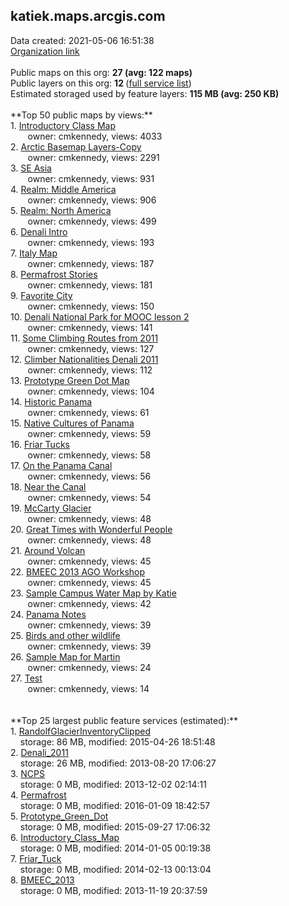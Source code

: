 <h2>katiek.maps.arcgis.com</h2> Data created: 2021-05-06 16:51:38 <br /><a target='new' href='https://katiek.maps.arcgis.com'>Organization link</a><br /><br />Public maps on this org: <b>27 (avg: 122 maps)</b><br />Public layers on this org: <b>12 </b>(<a target='new' href='https://services.arcgis.com/xixMkgM9qjl4kQgC/ArcGIS/rest/services'>full service list</a>)<br />Estimated storaged used by feature layers: <b>115 MB (avg: 250 KB)</b><br /><br />**Top 50 public maps by views:**<br />  1. <a target='new' href='https://www.arcgis.com/home/item.html?id=ea9ce433cf0944f9b6c7f84a6891f3b6'>Introductory Class Map</a> <br />  &nbsp;&nbsp;&nbsp;&nbsp; &nbsp;&nbsp;owner: cmkennedy, views: 4033<br />  2. <a target='new' href='https://www.arcgis.com/home/item.html?id=e1c467571a6b4fc6a99b5686d95fb299'>Arctic Basemap Layers-Copy</a> <br />  &nbsp;&nbsp;&nbsp;&nbsp; &nbsp;&nbsp;owner: cmkennedy, views: 2291<br />  3. <a target='new' href='https://www.arcgis.com/home/item.html?id=c583b3b9a82b443db9b0163813490db2'>SE Asia</a> <br />  &nbsp;&nbsp;&nbsp;&nbsp; &nbsp;&nbsp;owner: cmkennedy, views: 931<br />  4. <a target='new' href='https://www.arcgis.com/home/item.html?id=c3b8f92291704d4496ecc0a80e7c5925'>Realm: Middle America</a> <br />  &nbsp;&nbsp;&nbsp;&nbsp; &nbsp;&nbsp;owner: cmkennedy, views: 906<br />  5. <a target='new' href='https://www.arcgis.com/home/item.html?id=349e4e4c930c47fba1f36f372c979853'>Realm: North America</a> <br />  &nbsp;&nbsp;&nbsp;&nbsp; &nbsp;&nbsp;owner: cmkennedy, views: 499<br />  6. <a target='new' href='https://www.arcgis.com/home/item.html?id=f9699530dd5c4f0793adaf112cb57c37'>Denali Intro</a> <br />  &nbsp;&nbsp;&nbsp;&nbsp; &nbsp;&nbsp;owner: cmkennedy, views: 193<br />  7. <a target='new' href='https://www.arcgis.com/home/item.html?id=b0746c6f94b24e35957db4d2b0cf03e4'>Italy Map</a> <br />  &nbsp;&nbsp;&nbsp;&nbsp; &nbsp;&nbsp;owner: cmkennedy, views: 187<br />  8. <a target='new' href='https://www.arcgis.com/home/item.html?id=1a37f1df1f174698bd3077296cafcf7f'>Permafrost Stories</a> <br />  &nbsp;&nbsp;&nbsp;&nbsp; &nbsp;&nbsp;owner: cmkennedy, views: 181<br />  9. <a target='new' href='https://www.arcgis.com/home/item.html?id=9ea9237489d845cd85ca6c08af54f87c'>Favorite City</a> <br />  &nbsp;&nbsp;&nbsp;&nbsp; &nbsp;&nbsp;owner: cmkennedy, views: 150<br />  10. <a target='new' href='https://www.arcgis.com/home/item.html?id=ff0ef97f781e48feaa9eaf48bb6bca19'>Denali National Park for MOOC lesson 2</a> <br />  &nbsp;&nbsp;&nbsp;&nbsp; &nbsp;&nbsp;owner: cmkennedy, views: 141<br />  11. <a target='new' href='https://www.arcgis.com/home/item.html?id=9db53879b32a457981fee3b46d1de9c3'>Some Climbing Routes from 2011</a> <br />  &nbsp;&nbsp;&nbsp;&nbsp; &nbsp;&nbsp;owner: cmkennedy, views: 127<br />  12. <a target='new' href='https://www.arcgis.com/home/item.html?id=7c99421810d14d78b4d49cc45f4c0040'>Climber Nationalities Denali 2011</a> <br />  &nbsp;&nbsp;&nbsp;&nbsp; &nbsp;&nbsp;owner: cmkennedy, views: 112<br />  13. <a target='new' href='https://www.arcgis.com/home/item.html?id=16c6b468f5484f61a0c34068a07ff950'>Prototype Green Dot Map</a> <br />  &nbsp;&nbsp;&nbsp;&nbsp; &nbsp;&nbsp;owner: cmkennedy, views: 104<br />  14. <a target='new' href='https://www.arcgis.com/home/item.html?id=aefd0026f0c94ad88385336f8aa3089d'>Historic Panama</a> <br />  &nbsp;&nbsp;&nbsp;&nbsp; &nbsp;&nbsp;owner: cmkennedy, views: 61<br />  15. <a target='new' href='https://www.arcgis.com/home/item.html?id=57de35cf04a74d2fa8040d611eb1c359'>Native Cultures of Panama</a> <br />  &nbsp;&nbsp;&nbsp;&nbsp; &nbsp;&nbsp;owner: cmkennedy, views: 59<br />  16. <a target='new' href='https://www.arcgis.com/home/item.html?id=e2fb754023584284aaeed6f2f2205066'>Friar Tucks</a> <br />  &nbsp;&nbsp;&nbsp;&nbsp; &nbsp;&nbsp;owner: cmkennedy, views: 58<br />  17. <a target='new' href='https://www.arcgis.com/home/item.html?id=e60cd816dab6409aafea119b8f197721'>On the Panama Canal</a> <br />  &nbsp;&nbsp;&nbsp;&nbsp; &nbsp;&nbsp;owner: cmkennedy, views: 56<br />  18. <a target='new' href='https://www.arcgis.com/home/item.html?id=7827bf646c94448f90a2581e0eeeabdd'>Near the Canal</a> <br />  &nbsp;&nbsp;&nbsp;&nbsp; &nbsp;&nbsp;owner: cmkennedy, views: 54<br />  19. <a target='new' href='https://www.arcgis.com/home/item.html?id=de7fa417ac2d45ba845853d22cc7be8c'>McCarty Glacier</a> <br />  &nbsp;&nbsp;&nbsp;&nbsp; &nbsp;&nbsp;owner: cmkennedy, views: 48<br />  20. <a target='new' href='https://www.arcgis.com/home/item.html?id=745435549e6e4d2b88c8484363058a62'>Great Times with Wonderful People</a> <br />  &nbsp;&nbsp;&nbsp;&nbsp; &nbsp;&nbsp;owner: cmkennedy, views: 48<br />  21. <a target='new' href='https://www.arcgis.com/home/item.html?id=cbfcb98a1ab84c97a1718c6e13f42d1d'>Around Volcan</a> <br />  &nbsp;&nbsp;&nbsp;&nbsp; &nbsp;&nbsp;owner: cmkennedy, views: 45<br />  22. <a target='new' href='https://www.arcgis.com/home/item.html?id=f334b13ebb794e38b988054ab745aabd'>BMEEC 2013 AGO Workshop</a> <br />  &nbsp;&nbsp;&nbsp;&nbsp; &nbsp;&nbsp;owner: cmkennedy, views: 45<br />  23. <a target='new' href='https://www.arcgis.com/home/item.html?id=7b0de6d01a5f457fb17b1bd887351e85'>Sample Campus Water Map by Katie</a> <br />  &nbsp;&nbsp;&nbsp;&nbsp; &nbsp;&nbsp;owner: cmkennedy, views: 42<br />  24. <a target='new' href='https://www.arcgis.com/home/item.html?id=f353ba68dded4776bb4746c9f192b9fc'>Panama Notes</a> <br />  &nbsp;&nbsp;&nbsp;&nbsp; &nbsp;&nbsp;owner: cmkennedy, views: 39<br />  25. <a target='new' href='https://www.arcgis.com/home/item.html?id=153bcee2fc264562a9cc0738e58628f0'>Birds and other wildlife</a> <br />  &nbsp;&nbsp;&nbsp;&nbsp; &nbsp;&nbsp;owner: cmkennedy, views: 39<br />  26. <a target='new' href='https://www.arcgis.com/home/item.html?id=ee1fc06a646247f7bc79327336f977c4'>Sample Map for Martin</a> <br />  &nbsp;&nbsp;&nbsp;&nbsp; &nbsp;&nbsp;owner: cmkennedy, views: 24<br />  27. <a target='new' href='https://www.arcgis.com/home/item.html?id=157435e66ecd4390ac2e839720b0feb1'>Test</a> <br />  &nbsp;&nbsp;&nbsp;&nbsp; &nbsp;&nbsp;owner: cmkennedy, views: 14<br /><br /><br />**Top 25 largest public feature services (estimated):**<br /> 1. <a target='new' href='https://www.arcgis.com/home/item.html?id=4708b61fe4f4485a8377305e6095d4a5'>RandolfGlacierInventoryClipped</a><br /> &nbsp;&nbsp;&nbsp;&nbsp;storage: 86 MB, modified: 2015-04-26 18:51:48<br /> 2. <a target='new' href='https://www.arcgis.com/home/item.html?id=9da893a6c1834c6d8f07b396127f9e38'>Denali_2011</a><br /> &nbsp;&nbsp;&nbsp;&nbsp;storage: 26 MB, modified: 2013-08-20 17:06:27<br /> 3. <a target='new' href='https://www.arcgis.com/home/item.html?id=e654a8878fdc440a95becccc4ee7a435'>NCPS</a><br /> &nbsp;&nbsp;&nbsp;&nbsp;storage: 0 MB, modified: 2013-12-02 02:14:11<br /> 4. <a target='new' href='https://www.arcgis.com/home/item.html?id=93f8368513174759978bb3035a8d0dbb'>Permafrost</a><br /> &nbsp;&nbsp;&nbsp;&nbsp;storage: 0 MB, modified: 2016-01-09 18:42:57<br /> 5. <a target='new' href='https://www.arcgis.com/home/item.html?id=3c1120e380e7494dab9b2df1afbcd1f3'>Prototype_Green_Dot</a><br /> &nbsp;&nbsp;&nbsp;&nbsp;storage: 0 MB, modified: 2015-09-27 17:06:32<br /> 6. <a target='new' href='https://www.arcgis.com/home/item.html?id=66fc7d3d35334445810fab60bfad9776'>Introductory_Class_Map</a><br /> &nbsp;&nbsp;&nbsp;&nbsp;storage: 0 MB, modified: 2014-01-05 00:19:38<br /> 7. <a target='new' href='https://www.arcgis.com/home/item.html?id=c8e307651f264eb29ee2a686a1d6fa7c'>Friar_Tuck</a><br /> &nbsp;&nbsp;&nbsp;&nbsp;storage: 0 MB, modified: 2014-02-13 00:13:04<br /> 8. <a target='new' href='https://www.arcgis.com/home/item.html?id=c4810354280b4ed59ef721f10093a741'>BMEEC_2013</a><br /> &nbsp;&nbsp;&nbsp;&nbsp;storage: 0 MB, modified: 2013-11-19 20:37:59<br />